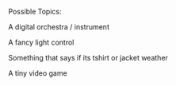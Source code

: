 Possible Topics:

A digital orchestra / instrument

A fancy light control

Something that says if its tshirt or jacket weather

A tiny video game